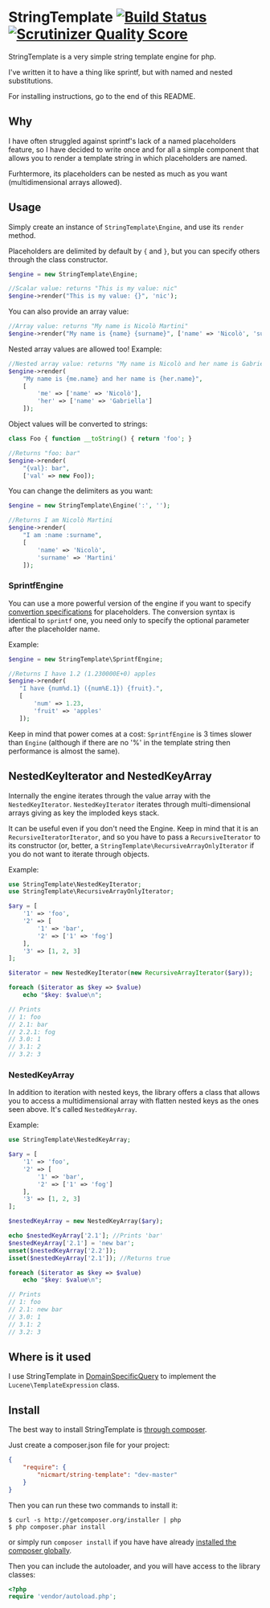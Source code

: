 # StringTemplate [![Build Status](https://travis-ci.org/nicmart/StringTemplate.png?branch=master)](https://travis-ci.org/nicmart/StringTemplate) [![Scrutinizer Quality Score](https://scrutinizer-ci.com/g/nicmart/StringTemplate/badges/quality-score.png?s=e06818508807c109a8c9354a73fc1a5227426c09)](https://scrutinizer-ci.com/g/nicmart/StringTemplate/)

StringTemplate is a very simple string template engine for php. 

I've written it to have a thing like sprintf, but with named and nested substitutions.

For installing instructions, go to the end of this README.


## Why

I have often struggled against sprintf's lack of a named placeholders feature, 
so I have decided to write once and for all a simple component that allows you to render a template string in which
placeholders are named.

Furhtermore, its placeholders can be nested as much as you want (multidimensional arrays allowed).

## Usage
Simply create an instance of `StringTemplate\Engine`, and use its `render` method. 

Placeholders are delimited by default by `{` and `}`, but you can specify others through
the class constructor.

```php
$engine = new StringTemplate\Engine;

//Scalar value: returns "This is my value: nic"
$engine->render("This is my value: {}", 'nic');

```

You can also provide an array value:

```php
//Array value: returns "My name is Nicolò Martini"
$engine->render("My name is {name} {surname}", ['name' => 'Nicolò', 'surname' => 'Martini']);

```

Nested array values are allowed too! Example:

```php
//Nested array value: returns "My name is Nicolò and her name is Gabriella"
$engine->render(
    "My name is {me.name} and her name is {her.name}",
    [
        'me' => ['name' => 'Nicolò'],
        'her' => ['name' => 'Gabriella']
    ]);
```

Object values will be converted to strings:
```php
class Foo { function __toString() { return 'foo'; }

//Returns "foo: bar"
$engine->render(
    "{val}: bar",
    ['val' => new Foo]);
```

You can change the delimiters as you want:
```php
$engine = new StringTemplate\Engine(':', '');

//Returns I am Nicolò Martini
$engine->render(
    "I am :name :surname",
    [
        'name' => 'Nicolò',
        'surname' => 'Martini'
    ]);

```


### SprintfEngine
You can use a more powerful version of the engine if you want to specify [convertion specifications](http://php.net/manual/en/function.sprintf.php) for placeholders. The conversion syntax is identical to `sprintf` one, you need only to specify the optional parameter after the placeholder name.

Example:
 ```php
$engine = new StringTemplate\SprintfEngine;

//Returns I have 1.2 (1.230000E+0) apples
$engine->render(
    "I have {num%d.1} ({num%E.1}) {fruit}.",
    [
        'num' => 1.23,
        'fruit' => 'apples'
    ]);

```
Keep in mind that power comes at a cost: `SprintfEngine` is 3 times slower than `Engine` 
(although if there are no '%' in the template string then performance is almost the same).

## NestedKeyIterator and NestedKeyArray
Internally the engine iterates through the value array with the `NestedKeyIterator`. `NestedKeyIterator`
iterates through multi-dimensional arrays giving as key the imploded keys stack.

It can be useful even if you don't need the Engine. Keep in mind that it is an `RecursiveIteratorIterator`,
and so you have to pass  a `RecursiveIterator` to its constructor (or, better, a `StringTemplate\RecursiveArrayOnlyIterator` if you do not want to iterate through objects.

Example:
```php
use StringTemplate\NestedKeyIterator;
use StringTemplate\RecursiveArrayOnlyIterator;

$ary = [
    '1' => 'foo',
    '2' => [
        '1' => 'bar',
        '2' => ['1' => 'fog']
    ],
    '3' => [1, 2, 3]
];

$iterator = new NestedKeyIterator(new RecursiveArrayIterator($ary));

foreach ($iterator as $key => $value)
    echo "$key: $value\n";

// Prints
// 1: foo
// 2.1: bar
// 2.2.1: fog
// 3.0: 1
// 3.1: 2
// 3.2: 3

```
### NestedKeyArray
In addition to iteration with nested keys, the library offers a class that allows you to access 
a multidimensional array with flatten nested keys as the ones seen above. It's called `NestedKeyArray`.

Example:
```php
use StringTemplate\NestedKeyArray;

$ary = [
    '1' => 'foo',
    '2' => [
        '1' => 'bar',
        '2' => ['1' => 'fog']
    ],
    '3' => [1, 2, 3]
];

$nestedKeyArray = new NestedKeyArray($ary);

echo $nestedKeyArray['2.1']; //Prints 'bar'
$nestedKeyArray['2.1'] = 'new bar';
unset($nestedKeyArray['2.2']);
isset($nestedKeyArray['2.1']); //Returns true

foreach ($iterator as $key => $value)
    echo "$key: $value\n";

// Prints
// 1: foo
// 2.1: new bar
// 3.0: 1
// 3.1: 2
// 3.2: 3

```

## Where is it used
I use StringTemplate in [DomainSpecificQuery](https://github.com/comperio/DomainSpecificQuery) 
to implement the `Lucene\TemplateExpression` class.

## Install

The best way to install StringTemplate is [through composer](http://getcomposer.org).

Just create a composer.json file for your project:

```JSON
{
    "require": {
        "nicmart/string-template": "dev-master"
    }
}
```

Then you can run these two commands to install it:

    $ curl -s http://getcomposer.org/installer | php
    $ php composer.phar install

or simply run `composer install` if you have have already [installed the composer globally](http://getcomposer.org/doc/00-intro.md#globally).

Then you can include the autoloader, and you will have access to the library classes:

```php
<?php
require 'vendor/autoload.php';
```
